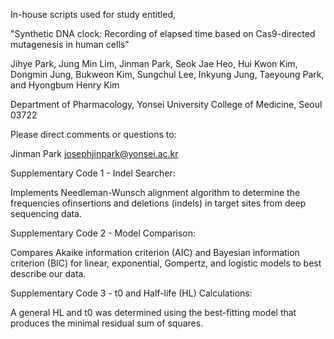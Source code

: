 In-house scripts used for study entitled,

"Synthetic DNA clock: Recording of elapsed time based on Cas9-directed mutagenesis in human cells"

Jihye Park, Jung Min Lim, Jinman Park, Seok Jae Heo, Hui Kwon Kim, Dongmin Jung, Bukweon Kim, Sungchul Lee, Inkyung Jung, Taeyoung Park, and Hyongbum Henry Kim

Department of Pharmacology, Yonsei University College of Medicine, Seoul 03722

Please direct comments or questions to:

Jinman Park josephjinpark@yonsei.ac.kr


Supplementary Code 1 - Indel Searcher:

Implements Needleman-Wunsch alignment algorithm to determine the frequencies ofinsertions and deletions (indels) in target sites from deep sequencing data.

Supplementary Code 2 - Model Comparison:

Compares Akaike information criterion (AIC) and Bayesian information criterion (BIC) for linear, exponential, Gompertz, and logistic models to best describe our data.

Supplementary Code 3 - t0 and Half-life (HL) Calculations:

A general HL and t0 was determined using the best-fitting model that produces the minimal residual sum of squares.
